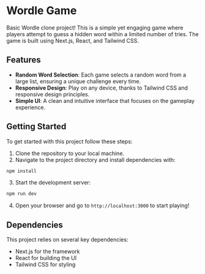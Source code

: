 # Wordle Game

Basic Wordle clone project! This is a simple yet engaging game where players attempt to guess a hidden word within a limited number of tries. The game is built using Next.js, React, and Tailwind CSS.

## Features

- **Random Word Selection**: Each game selects a random word from a large list, ensuring a unique challenge every time.
- **Responsive Design**: Play on any device, thanks to Tailwind CSS and responsive design principles.
- **Simple UI**: A clean and intuitive interface that focuses on the gameplay experience.

## Getting Started

To get started with this project follow these steps:

1. Clone the repository to your local machine.
2. Navigate to the project directory and install dependencies with:

```bash
npm install
```

3. Start the development server:

```bash
npm run dev
```

4. Open your browser and go to `http://localhost:3000` to start playing!

## Dependencies

This project relies on several key dependencies:

- Next.js for the framework
- React for building the UI
- Tailwind CSS for styling
